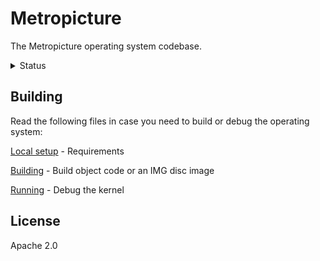 # Metropicture

The Metropicture operating system codebase.

<details>

<summary>Status</summary>

### Status 1

Metropicture is an open source product following the tutorial [Writing an OS in Rust](https://os.phil-opp.com). It is initially designed for the BIOS initialization mode; in the future UEFI may be considered.

Current tutorial part: [Minimal Rust kernel: Printing to screen](https://os.phil-opp.com/minimal-rust-kernel/#printing-to-screen).

### Status 2

Currently migrating project structure conforming to the Booting or Create Disk Image section described in the [Bootloader crate home](https://github.com/rust-osdev/bootloader/blob/HEAD/docs/create-disk-image.md).

### Status 3

[Question](https://users.rust-lang.org/t/install-json-target-in-rustup/114985) about local target

</details>

## Building

Read the following files in case you need to build or debug the operating system:

[Local setup](docs/localsetup.md) - Requirements

[Building](docs/building.md) - Build object code or an IMG disc image

[Running](docs/running.md) - Debug the kernel

## License

Apache 2.0